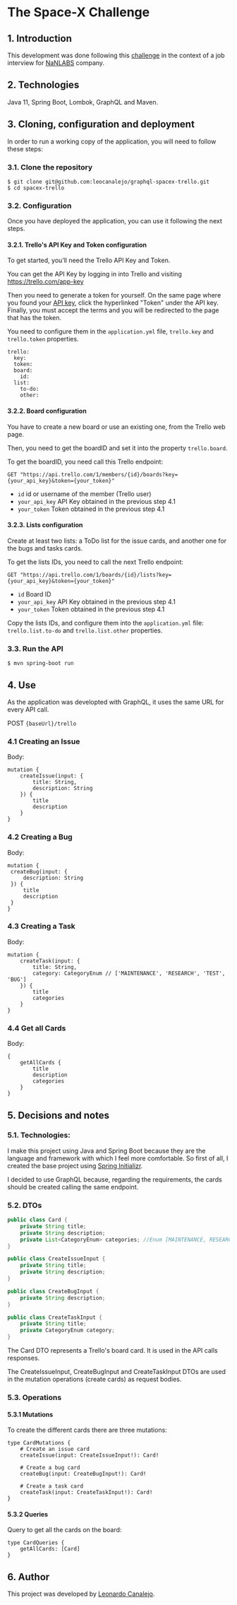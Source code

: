 # The Space-X Challenge

## 1. Introduction

This development was done following this [challenge](https://doc.clickup.com/p/h/e12h-16043/f3e54f9ffd37f57) in the context of a job interview for [NaNLABS](https://www.nan-labs.com/) company.

## 2. Technologies

Java 11, Spring Boot, Lombok, GraphQL and Maven.

## 3. Cloning, configuration and deployment

In order to run a working copy of the application, you will need to follow these steps:

### 3.1. Clone the repository
```
$ git clone git@github.com:leocanalejo/graphql-spacex-trello.git
$ cd spacex-trello
```
### 3.2. Configuration

Once you have deployed the application, you can use it following the next steps.

#### 3.2.1. Trello's API Key and Token configuration

To get started, you’ll need the Trello API Key and Token. 

You can get the API Key by logging in into Trello and visiting https://trello.com/app-key

Then you need to generate a token for yourself. On the same page where you found your [API key](https://trello.com/app-key), click the hyperlinked "Token" under the API key. Finally, you must accept the terms and you will be redirected to the page that has the token.

You need to configure them in the `application.yml` file, `trello.key` and `trello.token` properties.

```
trello:
  key: 
  token: 
  board:
    id: 
  list:
    to-do: 
    other: 
```

#### 3.2.2. Board configuration
You have to create a new board or use an existing one, from the Trello web page.

Then, you need to get the boardID and set it into the property `trello.board`.

To get the boardID, you need call this Trello endpoint:

`GET "https://api.trello.com/1/members/{id}/boards?key={your_api_key}&token={your_token}"`
 
* `id` id or username of the member (Trello user)
* `your_api_key` API Key obtained in the previous step 4.1
* `your_token` Token obtained in the previous step 4.1
    
#### 3.2.3. Lists configuration
Create at least two lists: a ToDo list for the issue cards, and another one for the bugs and tasks cards.

To get the lists IDs, you need to call the next Trello endpoint:

`GET "https://api.trello.com/1/boards/{id}/lists?key={your_api_key}&token={your_token}"`

* `id` Board ID
* `your_api_key` API Key obtained in the previous step 4.1
* `your_token` Token obtained in the previous step 4.1

Copy the lists IDs, and configure them into the `application.yml` file: `trello.list.to-do` and `trello.list.other` properties.

### 3.3. Run the API
```
$ mvn spring-boot run
```

## 4. Use

As the application was developted with GraphQL, it uses the same URL for every API call.

POST `{baseUrl}/trello`

### 4.1 Creating an Issue

Body:
```
mutation {
    createIssue(input: {
        title: String,
        description: String
    }) {
        title
        description
    } 
}
```
 
### 4.2 Creating a Bug

Body:
```
mutation {
 createBug(input: {
     description: String
 }) {
     title
     description
 } 
}
```
  
### 4.3 Creating a Task

Body:
```
mutation {
    createTask(input: {
        title: String,
        category: CategoryEnum // ['MAINTENANCE', 'RESEARCH', 'TEST', 'BUG']
    }) {
        title
        categories
    } 
}
```

### 4.4 Get all Cards

Body:
```
{
    getAllCards {
        title
        description
        categories
    }
}
```

## 5. Decisions and notes

### 5.1. Technologies:

I make this project using Java and Spring Boot because they are the language and framework with which I feel more comfortable. So first of all, I created the base project using [Spring Initializr](https://start.spring.io/).

I decided to use GraphQL because, regarding the requirements, the cards should be created calling the same endpoint. 

### 5.2. DTOs

``` java
public class Card {
    private String title;
    private String description;
    private List<CategoryEnum> categories; //Enum [MAINTENANCE, RESEARCH, TEST, BUG]
}

public class CreateIssueInput {
    private String title;
    private String description;
}

public class CreateBugInput {
    private String description;
}

public class CreateTaskInput {
    private String title;
    private CategoryEnum category;
}
```

The Card DTO represents a Trello's board card. It is used in the API calls responses.

The CreateIssueInput, CreateBugInput and CreateTaskInput DTOs are used in the mutation operations (create cards) as request bodies.

### 5.3. Operations

#### 5.3.1 Mutations
To create the different cards there are three mutations:
  
```
type CardMutations {
    # Create an issue card
    createIssue(input: CreateIssueInput!): Card!

    # Create a bug card
    createBug(input: CreateBugInput!): Card!

    # Create a task card
    createTask(input: CreateTaskInput!): Card!
}
```
 
#### 5.3.2 Queries
Query to get all the cards on the board:

```
type CardQueries {
    getAllCards: [Card]
}
```

## 6. Author

This project was developed by [Leonardo Canalejo](https://www.linkedin.com/in/leonardo-canalejo).
